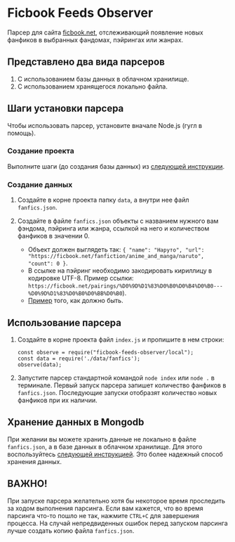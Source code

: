 # Ficbook Feeds Observer

Парсер для сайта [ficbook.net](https://ficbook.net), отслеживающий появление новых фанфиков в выбранных фандомах,
пэйрингах или жанрах.

## Представлено два вида парсеров

1. С использованием базы данных в облачном хранилище.
2. С использованием хранящегося локально файла.

## Шаги установки парсера

Чтобы использовать парсер, установите вначале Node.js (гугл в помощь).

### Создание проекта

Выполните шаги (до создания базы данных) из [следующей инструкции](../README.md).

### Создание данных

1. Создайте в корне проекта папку `data`, а внутри нее файл `fanfics.json`.
2. Создайте в файле `fanfics.json` объекты с названием нужного вам фэндома, пэйринга или жанра, ссылкой на него и
   количеством фанфиков в значении 0.

   - Объект должен выглядеть
     так: `{ "name": "Наруто", "url": "https://ficbook.net/fanfiction/anime_and_manga/naruto", "count": 0 }`.
   - В ссылке на пэйринг необходимо закодировать кириллицу в кодировке UTF-8. Пример ссылки:
     `https://ficbook.net/pairings/%D0%9D%D1%83%D0%B0%D0%B4%D0%B0---%D0%9D%D1%83%D0%B0%D0%BB%D0%B0`).
   - [Пример](example.json) того, как должно быть.

## Использование парсера

1. Создайте в корне проекта файл `index.js` и пропишите в нем строки:

    ```
    const observe = require("ficbook-feeds-observer/local");
    const data = require('./data/fanfics');
    observe(data);
    ```

2. Запустите парсер стандартной командой `node index` или `node .` в терминале. Первый запуск парсера запишет количество фанфиков в `fanfics.json`. Последующие запуски отобразят количество новых фанфиков при их наличии.

## Хранение данных в Mongodb

При желании вы можете хранить данные не локально в файле `fanfics.json`, а в базе данных в облачном хранилище.
Для этого воспользуйтесь [следующей инструкцией](../README.md). Это более надежный способ хранения данных.

## ВАЖНО!

При запуске парсера желательно хотя бы некоторое время проследить за ходом выполнения парсинга. Если вам кажется, что во
время парсинга что-то пошло не так, нажмите `CTRL+C` для завершения процесса.
На случай непредвиденных ошибок перед запуском парсинга лучше создать копию файла `fanfics.json`.
